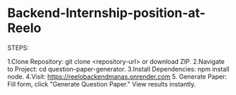# Backend-Internship-position-at-Reelo
STEPS:

1.Clone Repository: git clone &lt;repository-url> or download ZIP. 
2.Navigate to Project: cd question-paper-generator. 
3.Install Dependencies: npm install node. 
4.Visit: https://reelobackendmanas.onrender.com
5. Generate Paper: Fill form, click "Generate Question Paper." View results instantly.
